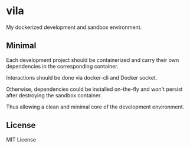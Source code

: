 vila
====

My dockerized development and sandbox environment.

Minimal
-------
Each development project should be containerized and carry their own
dependencies in the corresponding container.

Interactions should be done via docker-cli and Docker socket.

Otherwise, dependencies could be installed on-the-fly and won't persist after
destroying the sandbox container.

Thus allowing a clean and minimal core of the development environment.

License
-------
MIT License
